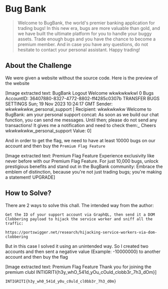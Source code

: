 # Bug Bank
> Welcome to BugBank, the world's premier banking application for trading bugs! In this new era, bugs are more valuable than gold, and we have built the ultimate platform for you to handle your buggy assets. Trade enough bugs and you have the chance to become a premium member. And in case you have any questions, do not hesitate to contact your personal assistant. Happy trading!

## About the Challenge
We were given a website without the source code. Here is the preview of the website


[Image extracted text: BugBank
Logout
Welcome wkwkwkwkwl
0 Bugs
AccountID: 36407880-8327-4772-8802-ff4285c0307b
TRANSFER BUGS
SETTINGS
Sun; 19 Nov 2023 10:24:17 GMT
Sender: wkwkwkwkw_personal_support | Recipient: wkwkwkwkw
Welcome to BugBank:
am your personal support concat: As soon as we build our chat function, you can send me messages. Until then; please do not send any transactions! It
gives me a notification and
need to check them:_
Cheers wkwkwkwkw_personal_support
Value: 0]


And in order to get the flag, we need to have at least 10000 bugs on our account and then buy the `Premium Flag Feature`


[Image extracted text: Premium Flag Feature
Experience exclusivity like never before with our Premium Flag Feature. For just 10,000 bugs, unlock prestigious benefits and stand out in the BugBank community:
Embrace the emblem of distinction, because you're not just trading bugs; you're making a statement!
UPGRADE]


## How to Solve?
There are 2 ways to solve this chall. The intended way from the author:
```
Get the ID of your support account via GraphQL, then send it a DOM Clobbering payload to hijack the service worker and sniff all the traffic:

https://portswigger.net/research/hijacking-service-workers-via-dom-clobbering
```

But in this case I solved it using an unintended way. So I created two accounts and then sent a negative value (Example: -10000000) to another account and then buy the flag


[Image extracted text: Premium Flag Feature
Thank you for joining the premium clubl
INTIGRITI{h3y_whO_541d_yOu_cOuld_clobb3r_7h3_dOm}]


```
INTIGRITI{h3y_wh0_541d_y0u_c0uld_cl0bb3r_7h3_d0m}
```